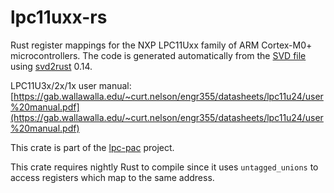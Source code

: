 # lpc11uxx-rs

Rust register mappings for the NXP LPC11Uxx family of ARM Cortex-M0+
microcontrollers. The code is generated automatically from the [SVD
file](http://ds.arm.com/media/resources/db/chip/nxp/lpc11u24fbd48_301/LPC11Uxx.svd)
using [svd2rust](https://crates.io/crates/svd2rust) 0.14.

LPC11U3x/2x/1x user manual: [https://gab.wallawalla.edu/~curt.nelson/engr355/datasheets/lpc11u24/user%20manual.pdf](https://gab.wallawalla.edu/~curt.nelson/engr355/datasheets/lpc11u24/user%20manual.pdf)

This crate is part of the [lpc-pac](https://github.com/lpc-rs/lpc-pac/)
project.

This crate requires nightly Rust to compile since it uses `untagged_unions` to
access registers which map to the same address.
